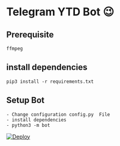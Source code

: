 # Telegram YTD Bot 😉
## Prerequisite
    ffmpeg


## install dependencies
    pip3 install -r requirements.txt


## Setup Bot
    - Change configuration config.py  File
    - install dependencies
    - python3 -m bot


[![Deploy](https://www.herokucdn.com/deploy/button.svg)](https://heroku.com/deploy?template=https://github.com/AShuuu-Technoid/AShuuu_YTD/main)
